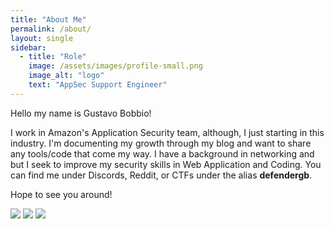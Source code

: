 ```yaml
---
title: "About Me"
permalink: /about/
layout: single
sidebar:
  - title: "Role"
    image: /assets/images/profile-small.png
    image_alt: "logo"
    text: "AppSec Support Engineer"
---
```


Hello my name is Gustavo Bobbio!

I work in Amazon's Application Security team, although, I just starting in this industry. I'm documenting my growth through my blog and want to share any tools/code that come my way. I have a background in networking and but I seek to improve my security skills in Web Application and Coding. You can find me under Discords, Reddit, or CTFs under the alias __defendergb__. 

Hope to see you around!

<a href='https://hackerone.com/defendergb'><img src='https://img.shields.io/badge/_-%40hackerone-lightgrey?style=flat-square&label=defendergb&color=black&logo=Hackerone&logoColor=white' style='width:auto !important;'/></a>
<a href='https://twitter.com/DefenderGB'><img src='https://img.shields.io/twitter/follow/defendergb?style=flat-square&label=@defendergb&color=black&logo=twitter&logoColor=white' style='width:auto !important;'/></a>
<a href='https://github.com/DefenderGB'><img src='https://img.shields.io/github/followers/DefenderGB?style=flat-square&label=DefenderGB&color=black&logo=github&logoColor=white' style='width:auto !important;'/></a><br/>
